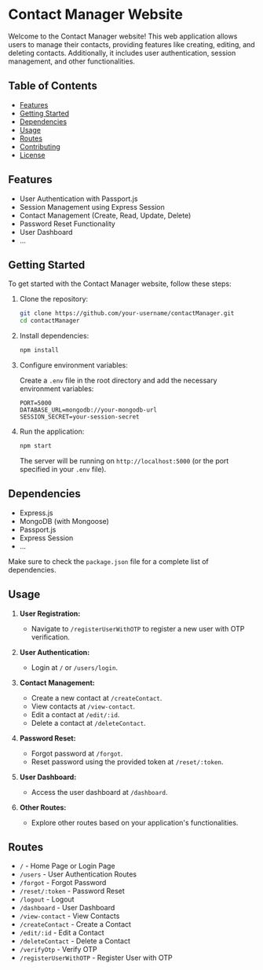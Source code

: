 
# Contact Manager Website

Welcome to the Contact Manager website! This web application allows users to manage their contacts, providing features like creating, editing, and deleting contacts. Additionally, it includes user authentication, session management, and other functionalities.

## Table of Contents

- [Features](#features)
- [Getting Started](#getting-started)
- [Dependencies](#dependencies)
- [Usage](#usage)
- [Routes](#routes)
- [Contributing](#contributing)
- [License](#license)

## Features

- User Authentication with Passport.js
- Session Management using Express Session
- Contact Management (Create, Read, Update, Delete)
- Password Reset Functionality
- User Dashboard
- ...

## Getting Started

To get started with the Contact Manager website, follow these steps:

1. Clone the repository:

   ```bash
   git clone https://github.com/your-username/contactManager.git
   cd contactManager
   ```

2. Install dependencies:

   ```bash
   npm install
   ```

3. Configure environment variables:

   Create a `.env` file in the root directory and add the necessary environment variables:

   ```env
   PORT=5000
   DATABASE_URL=mongodb://your-mongodb-url
   SESSION_SECRET=your-session-secret
   ```

4. Run the application:

   ```bash
   npm start
   ```

   The server will be running on `http://localhost:5000` (or the port specified in your `.env` file).

## Dependencies

- Express.js
- MongoDB (with Mongoose)
- Passport.js
- Express Session
- ...

Make sure to check the `package.json` file for a complete list of dependencies.

## Usage

1. **User Registration:**
   - Navigate to `/registerUserWithOTP` to register a new user with OTP verification.

2. **User Authentication:**
   - Login at `/` or `/users/login`.

3. **Contact Management:**
   - Create a new contact at `/createContact`.
   - View contacts at `/view-contact`.
   - Edit a contact at `/edit/:id`.
   - Delete a contact at `/deleteContact`.

4. **Password Reset:**
   - Forgot password at `/forgot`.
   - Reset password using the provided token at `/reset/:token`.

5. **User Dashboard:**
   - Access the user dashboard at `/dashboard`.

6. **Other Routes:**
   - Explore other routes based on your application's functionalities.

## Routes

- `/` - Home Page or Login Page
- `/users` - User Authentication Routes
- `/forgot` - Forgot Password
- `/reset/:token` - Password Reset
- `/logout` - Logout
- `/dashboard` - User Dashboard
- `/view-contact` - View Contacts
- `/createContact` - Create a Contact
- `/edit/:id` - Edit a Contact
- `/deleteContact` - Delete a Contact
- `/verifyOtp` - Verify OTP
- `/registerUserWithOTP` - Register User with OTP
